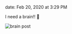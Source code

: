 date: Feb 20, 2020 at 3:29 PM

I need a brain!! 🧠

![brain post](https://kjaymiller.s3-us-west-2.amazonaws.com/images/NeedABrain.jpeg)
